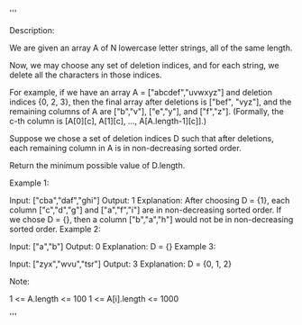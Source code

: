 '''

Description:

We are given an array A of N lowercase letter strings, all of the same length.

Now, we may choose any set of deletion indices, and for each string, we delete all the characters in those indices.

For example, if we have an array A = ["abcdef","uvwxyz"] and deletion indices {0, 2, 3}, then the final array after deletions is ["bef", "vyz"], and the remaining columns of A are ["b","v"], ["e","y"], and ["f","z"].  (Formally, the c-th column is [A[0][c], A[1][c], ..., A[A.length-1][c]].)

Suppose we chose a set of deletion indices D such that after deletions, each remaining column in A is in non-decreasing sorted order.

Return the minimum possible value of D.length.

 

Example 1:

Input: ["cba","daf","ghi"]
Output: 1
Explanation: 
After choosing D = {1}, each column ["c","d","g"] and ["a","f","i"] are in non-decreasing sorted order.
If we chose D = {}, then a column ["b","a","h"] would not be in non-decreasing sorted order.
Example 2:

Input: ["a","b"]
Output: 0
Explanation: D = {}
Example 3:

Input: ["zyx","wvu","tsr"]
Output: 3
Explanation: D = {0, 1, 2}
 

Note:

1 <= A.length <= 100
1 <= A[i].length <= 1000

'''